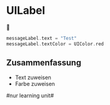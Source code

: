 # UILabel
💬

```swift
messageLabel.text = "Test"
messageLabel.textColor = UIColor.red
```

## Zusammenfassung
- Text zuweisen
- Farbe zuweisen


#nur learning unit#